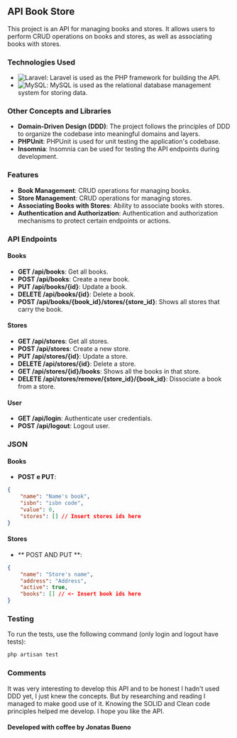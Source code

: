 ## API Book Store

This project is an API for managing books and stores. It allows users to perform CRUD operations on books and stores, as well as associating books with stores.

### Technologies Used

- ![Laravel](https://img.shields.io/badge/laravel-%23FF2D20.svg?style=for-the-badge&logo=laravel&logoColor=white): Laravel is used as the PHP framework for building the API.
- ![MySQL](https://img.shields.io/badge/mysql-4479A1.svg?style=for-the-badge&logo=mysql&logoColor=white): MySQL is used as the relational database management system for storing data.

### Other Concepts and Libraries

- **Domain-Driven Design (DDD)**: The project follows the principles of DDD to organize the codebase into meaningful domains and layers.
- **PHPUnit**: PHPUnit is used for unit testing the application's codebase.
- **Insomnia**: Insomnia can be used for testing the API endpoints during development.

### Features

- **Book Management**: CRUD operations for managing books.
- **Store Management**: CRUD operations for managing stores.
- **Associating Books with Stores**: Ability to associate books with stores.
- **Authentication and Authorization**: Authentication and authorization mechanisms to protect certain endpoints or actions.

### API Endpoints

#### Books
- **GET /api/books**: Get all books.
- **POST /api/books**: Create a new book.
- **PUT /api/books/{id}**: Update a book.
- **DELETE /api/books/{id}**: Delete a book.
- **POST /api/books/{book_id}/stores/{store_id}**: Shows all stores that carry the book.

#### Stores
- **GET /api/stores**: Get all stores.
- **POST /api/stores**: Create a new store.
- **PUT /api/stores/{id}**: Update a store.
- **DELETE /api/stores/{id}**: Delete a store.
- **GET /api/stores/{id}/books**: Shows all the books in that store.
- **DELETE /api/stores/remove/{store_id}/{book_id}**: Dissociate a book from a store.

#### User
- **GET /api/login**: Authenticate user credentials.
- **POST /api/logout**: Logout user.

### JSON

#### Books
- **POST e PUT**:
```json
{
    "name": "Name's book",
    "isbn": "isbn code",
    "value": 0,
    "stores": [] // Insert stores ids here
}
```

#### Stores
- ** POST AND PUT **:
```json
{
    "name": "Store's name",
    "address": "Address",
    "active": true,
    "books": [] // <- Insert book ids here
}
```

### Testing

To run the tests, use the following command (only login and logout have tests):

```bash
php artisan test
```

### Comments

It was very interesting to develop this API and to be honest I hadn't used DDD yet, I just knew the concepts. But by researching and reading I managed to make good use of it. Knowing the SOLID and Clean code principles helped me develop. I hope you like the API.

#### Developed with coffee by Jonatas Bueno
